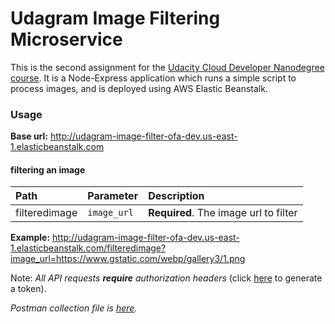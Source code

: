 # Udagram Image Filtering Microservice

This is the second assignment for the [Udacity Cloud Developer Nanodegree course](https://www.udacity.com/course/cloud-developer-nanodegree--nd9990).
It is a Node-Express application which runs a simple script to process images, and is deployed using AWS Elastic Beanstalk.

### Usage
**Base url:** http://udagram-image-filter-ofa-dev.us-east-1.elasticbeanstalk.com
#### filtering an image
| Path | Parameter | Description |
| :--- | :--- | :--- |
| filteredimage | `image_url` | **Required**. The image url to filter |

**Example:** http://udagram-image-filter-ofa-dev.us-east-1.elasticbeanstalk.com/filteredimage?image_url=https://www.gstatic.com/webp/gallery3/1.png

Note: _All API requests __require__ authorization headers_ (click [here](http://udagram-image-filter-ofa-dev.us-east-1.elasticbeanstalk.com/token) to generate a token).

*Postman collection file is [here](https://github.com/omerfarukakdag/udagram-image-filter/blob/master/cloud-cdnd-c2-final.postman_collection.json).*
